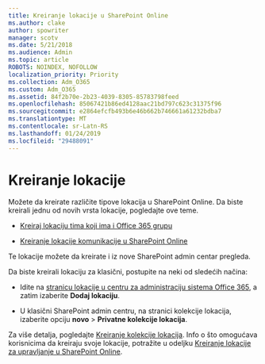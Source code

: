 ```yaml
---
title: Kreiranje lokacije u SharePoint Online
ms.author: clake
author: spowriter
manager: scotv
ms.date: 5/21/2018
ms.audience: Admin
ms.topic: article
ROBOTS: NOINDEX, NOFOLLOW
localization_priority: Priority
ms.collection: Adm_O365
ms.custom: Adm_O365
ms.assetid: 84f2b70e-2b23-4039-8305-85783798feed
ms.openlocfilehash: 85067421b86ed4128aac21bd797c623c31375f96
ms.sourcegitcommit: e2864efcfb493b6e46b662b746661a61232bdba7
ms.translationtype: MT
ms.contentlocale: sr-Latn-RS
ms.lasthandoff: 01/24/2019
ms.locfileid: "29488091"
---
```

# <a name="create-a-site"></a>Kreiranje lokacije

Možete da kreirate različite tipove lokacija u SharePoint Online. Da biste kreirali jednu od novih vrsta lokacije, pogledajte ove teme.
  
- [Kreiraj lokaciju tima koji ima i Office 365 grupu](https://go.microsoft.com/fwlink/?linkid=866292)
    
- [Kreiranje lokacije komunikacije u SharePoint Online](https://go.microsoft.com/fwlink/?linkid=866294)
    
Te lokacije možete da kreirate i iz nove SharePoint admin centar pregleda.
  
Da biste kreirali lokaciju za klasični, postupite na neki od sledećih načina:
  
- Idite na [stranicu lokacije u centru za administraciju sistema Office 365](https://portal.office.com/adminportal/home#/SitesList), a zatim izaberite **Dodaj lokaciju**.
    
- U klasični SharePoint admin centru, na stranici kolekcije lokacija, izaberite opciju **novo** \> **Privatne kolekcije lokacija**.
    
Za više detalja, pogledajte [Kreiranje kolekcije lokacija](https://go.microsoft.com/fwlink/?linkid=866295). Info o što omogućava korisnicima da kreiraju svoje lokacije, potražite u odeljku [Kreiranje lokacije za upravljanje u SharePoint Online](https://go.microsoft.com/fwlink/?linkid=866296).
  

